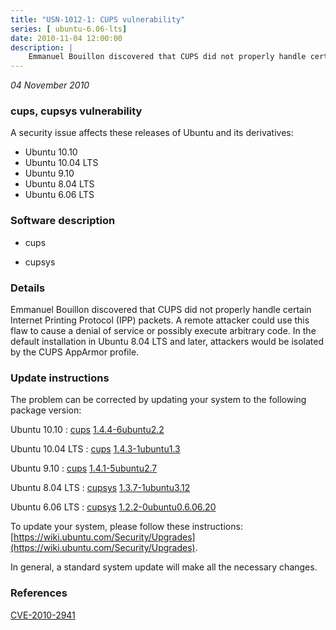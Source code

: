 ```yaml
---
title: "USN-1012-1: CUPS vulnerability"
series: [ ubuntu-6.06-lts]
date: 2010-11-04 12:00:00
description: |
    Emmanuel Bouillon discovered that CUPS did not properly handle certain Internet Printing Protocol (IPP) packets. A remote attacker could use this flaw to cause a denial of service or possibly execute arbitrary code. In the default installation in Ubuntu 8.04 LTS and later, attackers would be isolated by the CUPS AppArmor profile. 
--- 
```

 
 

*04 November 2010*

### cups, cupsys vulnerability

A security issue affects these releases of Ubuntu and its derivatives:

* Ubuntu 10.10
* Ubuntu 10.04 LTS
* Ubuntu 9.10
* Ubuntu 8.04 LTS
* Ubuntu 6.06 LTS

### Software description

* cups 

* cupsys 

### Details

Emmanuel Bouillon discovered that CUPS did not properly handle certain Internet Printing Protocol (IPP) packets. A remote attacker could use this flaw to cause a denial of service or possibly execute arbitrary code. In the default installation in Ubuntu 8.04 LTS and later, attackers would be isolated by the CUPS AppArmor profile. 

### Update instructions

The problem can be corrected by updating your system to the following package version:

Ubuntu 10.10
 : [cups](https://launchpad.net/ubuntu/+source/cups) <span> [1.4.4-6ubuntu2.2](https://launchpad.net/ubuntu/+source/cups/1.4.4-6ubuntu2.2) </span> 

Ubuntu 10.04 LTS
 : [cups](https://launchpad.net/ubuntu/+source/cups) <span> [1.4.3-1ubuntu1.3](https://launchpad.net/ubuntu/+source/cups/1.4.3-1ubuntu1.3) </span> 

Ubuntu 9.10
 : [cups](https://launchpad.net/ubuntu/+source/cups) <span> [1.4.1-5ubuntu2.7](https://launchpad.net/ubuntu/+source/cups/1.4.1-5ubuntu2.7) </span> 

Ubuntu 8.04 LTS
 : [cupsys](https://launchpad.net/ubuntu/+source/cupsys) <span> [1.3.7-1ubuntu3.12](https://launchpad.net/ubuntu/+source/cupsys/1.3.7-1ubuntu3.12) </span> 

Ubuntu 6.06 LTS
 : [cupsys](https://launchpad.net/ubuntu/+source/cupsys) <span> [1.2.2-0ubuntu0.6.06.20](https://launchpad.net/ubuntu/+source/cupsys/1.2.2-0ubuntu0.6.06.20) </span> 

To update your system, please follow these instructions: [https://wiki.ubuntu.com/Security/Upgrades](https://wiki.ubuntu.com/Security/Upgrades).

In general, a standard system update will make all the necessary changes. 

### References

 
 [CVE-2010-2941](http://people.ubuntu.com/~ubuntu-security/cve/CVE-2010-2941)
 

